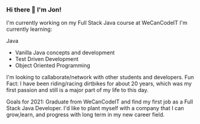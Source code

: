 ### Hi there 👋 I'm Jon!

I'm currently working on my Full Stack Java course at WeCanCodeIT
I'm currently learning:

Java
- Vanilla Java concepts and development
- Test Driven Development
- Object Oriented Programming

I'm looking to callaborate/network with other students and developers.
Fun Fact: I have been riding/racing dirtbikes for about 20 years, which was my first passion and still is a major part of my life to this day. 

Goals for 2021: Graduate from WeCanCodeIT and find my first job as a Full Stack Java Developer. I'd like to plant myself with a company that I can grow,learn, and progress with long term in my new career field. 

<!--
**jcabrams2/jcabrams2** is a ✨ _special_ ✨ repository because its `README.md` (this file) appears on your GitHub profile.

Here are some ideas to get you started:

- 🔭 I’m currently working on ...
- 🌱 I’m currently learning ...
- 👯 I’m looking to collaborate on ...
- 🤔 I’m looking for help with ...
- 💬 Ask me about ...
- 📫 How to reach me: ...
- 😄 Pronouns: ...
- ⚡ Fun fact: ...
-->
